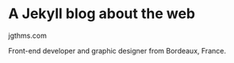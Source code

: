 # A Jekyll blog about the web

jgthms.com

Front-end developer and graphic designer from Bordeaux, France.

